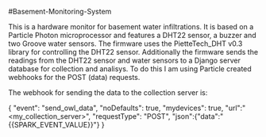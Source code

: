 #Basement-Monitoring-System

This is a hardware monitor for basement water infiltrations. It is based on a Particle Photon microprocessor and features a DHT22 sensor, a buzzer and two Groove water sensors. The firmware uses the PietteTech_DHT v0.3 library for controlling the DHT22 sensor. Additionally the firmware sends the readings from the DHT22 sensor and water sensors to a Django server database for collection and analisys. To do this I am using Particle created webhooks for the POST (data) requests.

The webhook for sending the data to the collection server is:

   {
     "event": "send_owl_data",
     "noDefaults": true,
     "mydevices": true,
     "url":"<my_collection_server>",
     "requestType": "POST",
     "json":{"data":"{{SPARK_EVENT_VALUE}}"}
   }
